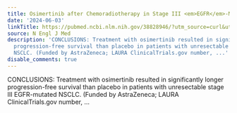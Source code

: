 ```yaml
---
title: Osimertinib after Chemoradiotherapy in Stage III <em>EGFR</em>-Mutated NSCLC
date: '2024-06-03'
linkTitle: https://pubmed.ncbi.nlm.nih.gov/38828946/?utm_source=curl&utm_medium=rss&utm_campaign=pubmed-2&utm_content=1LIK-026Y9bjRE4xDQ231BSa89BnY4O2Rfi-9WXQd8C31C6cqE&fc=20211015124055&ff=20240604181823&v=2.18.0.post9+e462414
source: N Engl J Med
description: 'CONCLUSIONS: Treatment with osimertinib resulted in significantly longer
  progression-free survival than placebo in patients with unresectable stage III EGFR-mutated
  NSCLC. (Funded by AstraZeneca; LAURA ClinicalTrials.gov number, ...'
disable_comments: true
---
```

CONCLUSIONS: Treatment with osimertinib resulted in significantly longer progression-free survival than placebo in patients with unresectable stage III EGFR-mutated NSCLC. (Funded by AstraZeneca; LAURA ClinicalTrials.gov number, ...